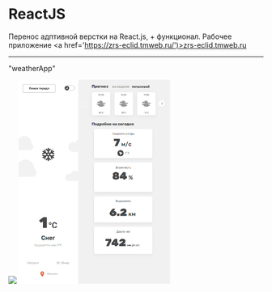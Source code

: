 # ReactJS

Перенос адптивной верстки на React.js, + функционал. Рабочее приложение <a href='https://zrs-eclid.tmweb.ru/')>zrs-eclid.tmweb.ru</a>

_____

"weatherApp"

<img style="width:300px;" src="https://github.com/ZhadanovRoman/ReactJS/blob/masterReact/react-img/1.bmp"> <img style="width:300px;" src="https://github.com/ZhadanovRoman/ReactJS/blob/masterReact/react-img/2.bmp">

